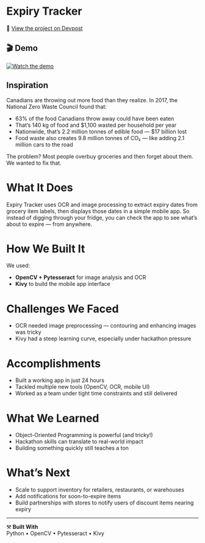 # Expiry Tracker

🔗 [View the project on Devpost](https://devpost.com/software/expiry-tracker)

## 🎬 Demo

[![Watch the demo](demo.png)]([https://www.youtube.com/watch?v=YOUR_VIDEO_ID](https://www.youtube.com/watch?v=1YP4cBeMPqY))


## Inspiration

Canadians are throwing out more food than they realize. In 2017, the National Zero Waste Council found that:
- 63% of the food Canadians throw away could have been eaten
- That’s 140 kg of food and $1,100 wasted per household per year
- Nationwide, that’s 2.2 million tonnes of edible food — $17 billion lost
- Food waste also creates 9.8 million tonnes of CO₂ — like adding 2.1 million cars to the road

The problem? Most people overbuy groceries and then forget about them. We wanted to fix that.

# What It Does

Expiry Tracker uses OCR and image processing to extract expiry dates from grocery item labels, then displays those dates in a simple mobile app. So instead of digging through your fridge, you can check the app to see what’s about to expire — from anywhere.

# How We Built It

We used:
- **OpenCV + Pytesseract** for image analysis and OCR
- **Kivy** to build the mobile app interface

# Challenges We Faced

- OCR needed image preprocessing — contouring and enhancing images was tricky
- Kivy had a steep learning curve, especially under hackathon pressure

# Accomplishments

- Built a working app in just 24 hours
- Tackled multiple new tools (OpenCV, OCR, mobile UI)
- Worked as a team under tight time constraints and still delivered

# What We Learned

- Object-Oriented Programming is powerful (and tricky!)
- Hackathon skills can translate to real-world impact
- Building something quickly still teaches a ton

# What’s Next

- Scale to support inventory for retailers, restaurants, or warehouses
- Add notifications for soon-to-expire items
- Build partnerships with stores to notify users of discount items nearing expiry

---

⚒️ **Built With**  
Python • OpenCV • Pytesseract • Kivy

